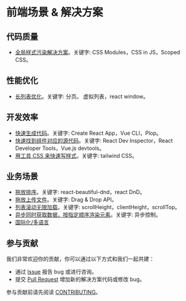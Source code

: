 # 前端场景 &amp; 解决方案

## 代码质量
* [全局样式污染解决方案](src/quality/avoid-css-conflict/README.md)。关键字: CSS Modules，CSS in JS，Scoped CSS。

## 性能优化
* [长列表优化](src/performance/large-list/README.md)。关键字: 分页。 虚拟列表，react window。

## 开发效率
* [快速生成代码](src/effective/quick-gen-code/README.md)。关键字: Create React App，Vue CLI，Plop。
* [快速找到组件对应的源代码](src/effective/quick-find-comp-src/README.md)。关键字: React Dev Inspector，React Developer Tools，Vue.js devtools。
* [用工具 CSS 来快速写样式](src/effective/utility-css/README.md)。关键字: tailwind CSS。

## 业务场景
* [拖放排序](src/scene/dnd-sort/README.md)。关键字: react-beautiful-dnd，react DnD。
* [拖放上传文件](src/scene/dnd-upload-file/README.md)。关键字: Drag & Drop API。
* [列表滚动无限加载](src/scene/list-infinite-load/README.md)。关键字: scrollHeight，clientHeight，scrollTop。
* [异步同时获取数据，按指定顺序渲染元素](src/scene/async-data-in-order-render/README.md)。关键字: 异步控制。
* [国际化/多语言](src/scene/i18n/README.md)

## 参与贡献
我们非常欢迎你的贡献，你可以通过以下方式和我们一起共建：
- 通过 [Issue](https://github.com/iamjoel/fe-solution/issues) 报告 bug 或进行咨询。
- 提交 [Pull Request](https://github.com/iamjoel/fe-solution/pulls) 增加新的解决方案代码或修改 bug。

参与贡献前请先阅读 [CONTRIBUTING](.github/CONTRIBUTING.md)。
